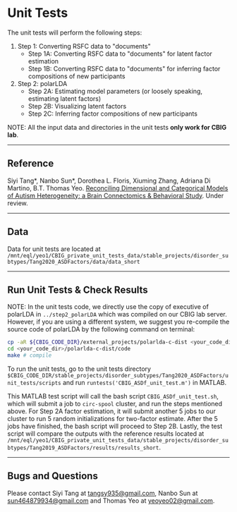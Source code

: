 # Unit Tests
The unit tests will perform the following steps:
1. Step 1: Converting RSFC data to "documents"
	* Step 1A: Converting RSFC data to "documents" for latent factor estimation
	* Step 1B: Converting RSFC data to "documents" for inferring factor compositions of new participants
2. Step 2: polarLDA
	* Step 2A: Estimating model parameters (or loosely speaking, estimating latent factors)
	* Step 2B: Visualizing latent factors
	* Step 2C: Inferring factor compositions of new participants

NOTE: All the input data and directories in the unit tests **only work for CBIG lab**.

----
## Reference
Siyi Tang*, Nanbo Sun*, Dorothea L. Floris, Xiuming Zhang, Adriana Di Martino, B.T. Thomas Yeo. [Reconciling Dimensional and Categorical Models of Autism Heterogeneity: a Brain Connectomics & Behavioral Study](https://doi.org/10.1101/692772). Under review.

----
## Data
Data for unit tests are located at `/mnt/eql/yeo1/CBIG_private_unit_tests_data/stable_projects/disorder_subtypes/Tang2020_ASDFactors/data/data_short`

----
## Run Unit Tests & Check Results
NOTE: In the unit tests code, we directly use the copy of executive of polarLDA in `../step2_polarLDA` which was compiled on our CBIG lab server. However, if you are using a different system, we suggest you re-compile the source code of polarLDA by the following command on terminal:
```bash
cp -aR ${CBIG_CODE_DIR}/external_projects/polarlda-c-dist <your_code_dir> # copy to your own code directory
cd <your_code_dir>/polarlda-c-dist/code
make # compile
```
To run the unit tests, go to the unit tests directory `$CBIG_CODE_DIR/stable_projects/disorder_subtypes/Tang2020_ASDFactors/unit_tests/scripts` and run `runtests('CBIG_ASDf_unit_test.m')` in MATLAB.

This MATLAB test script will call the bash script `CBIG_ASDf_unit_test.sh`, which will submit a job to `circ-spool` cluster, and run the steps mentioned above. For Step 2A factor estimation, it will submit another 5 jobs to our cluster to run 5 random initializations for two-factor estimate. After the 5 jobs have finished, the bash script will proceed to Step 2B. Lastly, the test script will compare the outputs with the reference results located at `/mnt/eql/yeo1/CBIG_private_unit_tests_data/stable_projects/disorder_subtypes/Tang2019_ASDFactors/results/results_short`.

----
## Bugs and Questions
Please contact Siyi Tang at tangsy935@gmail.com, Nanbo Sun at sun464879934@gmail.com and Thomas Yeo at yeoyeo02@gmail.com.
